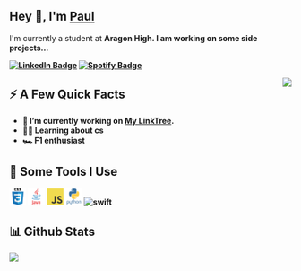 <h2>Hey 👋, I'm <a href="https://paulfeghali.netlify.app/">Paul</a></h2>
<p>I'm currently a student at <strong>Aragon High</a>. I am working on some side projects...</p>
<p></a> <a href="https://www.linkedin.com/in/paul-feghali-3649b3247/"><img src="https://img.shields.io/badge/-@paulfeghali-0077B5?style=flat-square&amp;labelColor=0077B5&amp;logo=LinkedIn&amp;link=https://www.linkedin.com/in/serbis/" alt="LinkedIn Badge"></a>  <a href="https://open.spotify.com/user/paulfeghali"><img src="https://img.shields.io/badge/-@Paul%20Feghali-1ED760?style=flat-square&amp;labelColor=fff&amp;logo=Spotify&amp;link=https://open.spotify.com/user/paulfeghali" alt="Spotify Badge"></a></p>
<img align="right" src="[https://i.pinimg.com/originals/41/01/b2/4101b2f38b50d334db87de48c9250c22.gif](https://user-images.githubusercontent.com/74038190/214644152-52f47eb3-5e31-4f47-8758-05c9468d5596.gif)" />
<h2>⚡️ A Few Quick Facts</h2>
<ul>
<li>🔭 I’m currently working on <a href="https://paulfeghali.netlify.app">My LinkTree</a>.</li>
<li>🧑‍💻 Learning about cs
<li>🏎️ F1 enthusiast    
</ul>
<h2>🚀 Some Tools I Use</h2>
<p align="left">
<img src="https://raw.githubusercontent.com/devicons/devicon/master/icons/css3/css3-original-wordmark.svg" alt="css3" width="30" height="30" />
<img src="https://raw.githubusercontent.com/devicons/devicon/master/icons/java/java-original-wordmark.svg" alt="java" width="30" height="30" />
<img src="https://raw.githubusercontent.com/devicons/devicon/master/icons/javascript/javascript-original.svg" alt="javascript" width="30" height="30" />
<img src="https://raw.githubusercontent.com/devicons/devicon/master/icons/python/python-original-wordmark.svg" alt="python" width="30" height="30" />
<img src="https://www.vectorlogo.zone/logos/swift/swift-icon.svg" alt="swift" width="30" height="30" />
</p>
</ul>
<h2>📊 Github Stats</h2>
<picture>
    <source media="(prefers-color-scheme: dark)" srcset="https://github-readme-stats-ouuan.vercel.app/api?username=paulfeghali&theme=dark&show_icons=true">
    <img align="left" width="50%" src="https://github-readme-stats-paulfeghali.vercel.app/api?username=paulfeghali&show_icons=true">
</picture>
